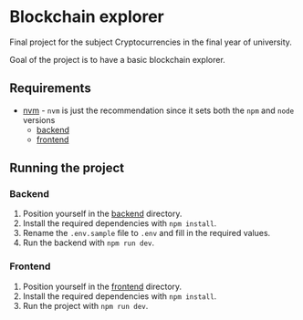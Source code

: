 # Blockchain explorer

Final project for the subject Cryptocurrencies in the final year of university.

Goal of the project is to have a basic blockchain explorer.

## Requirements

- [nvm](https://github.com/nvm-sh/nvm?tab=readme-ov-file#about) - `nvm` is just the recommendation since it sets both
  the `npm` and `node` versions
    - [backend](backend/package.json)
    - [frontend](frontend/package.json)

## Running the project

### Backend

1. Position yourself in the [backend](backend) directory.
2. Install the required dependencies with `npm install`.
3. Rename the `.env.sample` file to `.env` and fill in the required values.
4. Run the backend with `npm run dev`.

### Frontend

1. Position yourself in the [frontend](frontend) directory.
2. Install the required dependencies with `npm install`.
3. Run the project with `npm run dev`.
